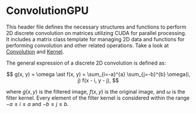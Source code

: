 # ConvolutionGPU
This header file defines the necessary structures and functions to perform 2D discrete convolution on matrices utilizing CUDA for parallel processing. It includes a matrix class template for managing 2D data and functions for performing convolution and other related operations.
Take a look at [Convolution](https://en.wikipedia.org/wiki/Convolution) and [Kernel](https://en.wikipedia.org/wiki/Kernel_(image_processing)).

The general expression of a discrete 2D convolution is defined as:

$$
g(x, y) = \omega \ast f(x, y) = \sum_{i=-a}^{a} \sum_{j=-b}^{b} \omega(i, j) f(x - i, y - j),
$$

where $g(x, y)$ is the filtered image, $f(x, y)$ is the original image, and $\omega$ is the filter kernel. Every element of the filter kernel is considered within the range $-a \leq i \leq a$ and $-b \leq j \leq b$.
